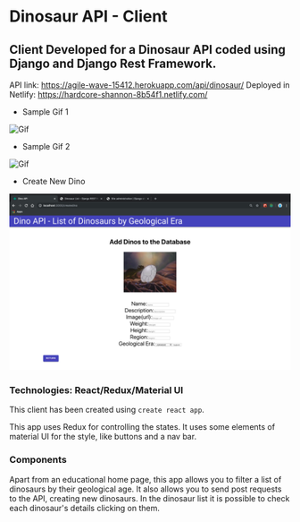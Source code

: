 # Dinosaur API - Client 

## Client Developed for a Dinosaur API coded using Django and Django Rest Framework. 

API link: https://agile-wave-15412.herokuapp.com/api/dinosaur/
Deployed in Netlify: https://hardcore-shannon-8b54f1.netlify.com/

- Sample Gif 1

![Gif](/Images/Recording1.gif)

- Sample Gif 2

![Gif](/Images/Recording2.gif)

- Create New Dino

![Gif](/Images/Screenshot.png)

### Technologies: React/Redux/Material UI

This client has been created using ```create react app```. 

This app uses Redux for controlling the states. It uses some elements of material UI for the style, like buttons and a nav bar. 

### Components

Apart from an educational home page, this app allows you to filter a list of dinosaurs by their geological age. It also allows you to send post requests to the API, creating new dinosaurs. In the dinosaur list it is possible to check each dinosaur's details clicking on them.
